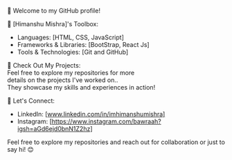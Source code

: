 👋 Welcome to my GitHub profile! 

🔧 [Himanshu Mishra]'s Toolbox:
- Languages: [HTML, CSS, JavaScript]
- Frameworks & Libraries: [BootStrap, React Js]
- Tools & Technologies: [Git and GitHub]

🚀 Check Out My Projects: <br>
Feel free to explore my repositories for more <br>
details on the projects I've worked on.. <br>
They showcase my skills and experiences in action!

💼 Let's Connect:
- LinkedIn: [www.linkedin.com/in/imhimanshumishra]
- Instagram: [https://www.instagram.com/bawraah?igsh=aGd6ejd0bnN1Z2hz]

Feel free to explore my repositories and reach out for collaboration or just to say hi! 😊

<!---
hiimaanshhu/hiimaanshhu is a ✨ special ✨ repository because its `README.md` (this file) appears on your GitHub profile.
You can click the Preview link to take a look at your changes.
--->
